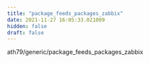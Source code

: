 ```yaml
---
title: "package_feeds_packages_zabbix"
date: 2021-11-27 16:05:33.021009
hidden: false
draft: false
---
```


ath79/generic/package_feeds_packages_zabbix


